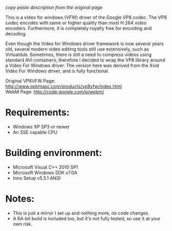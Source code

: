 _copy paste description from the original page_

This is a video for windows (VFW) driver of the Google VP8 codec.
The VP8 codec encodes with same or higher quality than most H.264 video encoders.
Furthermore, it is completely royalty free for encoding and decoding.

Even though the Video for Windows driver framework is now several years old,
several modern video editing tools still use extensively, such as Virtualdub.
Sometimes, there is still a need to compress videos using standard AVI containers,
therefore I decided to wrap the VP8 library around a Video For Windows driver.
The version here was derived from the Xvid Video For Windows driver, and is fully functional.

Original VP8VFW Page: http://www.optimasc.com/products/vp8vfw/index.html   
WebM Page: http://code.google.com/p/webm/

# Requirements:
* Windows XP SP3 or newer
* An SSE capable CPU

# Building environment:
* Microsoft Visual C++ 2010 SP1
* Microsoft Windows SDK v7.0A
* Inno Setup v5.5.1 ANSI

# Notes:
* This is just a mirror I set up and nothing more, no code changes.
* A 64-bit build is included too, but it's not fully tested, so use it at your own risk.
